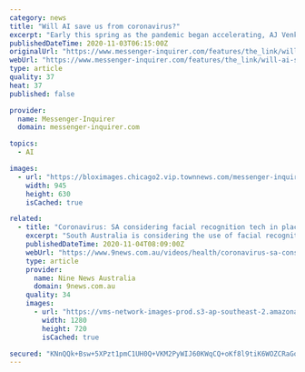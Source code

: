```yaml
---
category: news
title: "Will AI save us from coronavirus?"
excerpt: "Early this spring as the pandemic began accelerating, AJ Venkatakrishnan took genetic data from 10,967 samples of the novel coronavirus and fed it into a machine. The Stanford-trained data scientist"
publishedDateTime: 2020-11-03T06:15:00Z
originalUrl: "https://www.messenger-inquirer.com/features/the_link/will-ai-save-us-from-coronavirus/article_c8fef356-78bb-53a4-8614-f81af080fa06.html"
webUrl: "https://www.messenger-inquirer.com/features/the_link/will-ai-save-us-from-coronavirus/article_c8fef356-78bb-53a4-8614-f81af080fa06.html"
type: article
quality: 37
heat: 37
published: false

provider:
  name: Messenger-Inquirer
  domain: messenger-inquirer.com

topics:
  - AI

images:
  - url: "https://bloximages.chicago2.vip.townnews.com/messenger-inquirer.com/content/tncms/assets/v3/editorial/e/b0/eb018bf8-a186-541e-9f5e-6f5121831c53/5fa090a1243d6.image.jpg?resize=945%2C630"
    width: 945
    height: 630
    isCached: true

related:
  - title: "Coronavirus: SA considering facial recognition tech in place of compliance checks"
    excerpt: "South Australia is considering the use of facial recognition technology to keep track of Victorians in self-isolation."
    publishedDateTime: 2020-11-04T08:09:00Z
    webUrl: "https://www.9news.com.au/videos/health/coronavirus-sa-considering-facial-recognition-tech-in-place-of-compliance-checks/ckh341jqq000s0hmr95mmd38i"
    type: article
    provider:
      name: Nine News Australia
      domain: 9news.com.au
    quality: 34
    images:
      - url: "https://vms-network-images-prod.s3-ap-southeast-2.amazonaws.com/2020/11/324509/pickerImage.jpg"
        width: 1280
        height: 720
        isCached: true

secured: "KNnQQk+Bsw+5XPzt1pmC1UH0Q+VKM2PyWIJ60KWqCQ+oKf8l9tiK6WOZCRaGoJXjwcKnB2X+uPUEs5gz0DujswvsZUDaHpPJP4PRpqWkaBKVz/QvNMHNPuur66w0/QQidRInwPnP4IlUH0ufGbgn6Oh/yqRqUKDj9bj+lVCajuh4/cydDd/nSmu/2TJaZY0e5TUmHEmTSBx6/84lmnNOOUd33kLvkIBUncqHribFj38Yh9Qc1COL7c2h8fxaq+l86n8wuvqUI2htL8dsE7O7WzryfNDGmxk5A+0jCDDSjy8lyUe3M2xWtbh9wSxZxjovIK+ALvEwza5Q8ZDdCT90xDM8QBWEtXqixE/4uoThYJ0=;+i3lpLWM7AU2JVZowS1mxA=="
---
```


